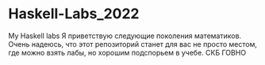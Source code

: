 # Haskell-Labs_2022
My Haskell labs
Я приветствую следующие поколения математиков.
Очень надеюсь, что этот репозиторий станет для вас не просто местом, где можно взять лабы, но хорошим подспорьем в учебе.
СКБ ГОВНО
